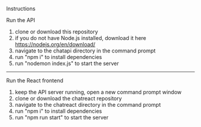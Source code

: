 Instructions

Run the API

1. clone or download this repository 
2. if you do not have Node.js installed, download it here https://nodejs.org/en/download/
3. navigate to the chatapi directory in the command prompt
4. run "npm i" to install dependencies
5. run "nodemon index.js" to start the server

-------------------------------------------------------------------------

Run the React frontend

1. keep the API server running, open a new command prompt window 
2. clone or download the chatreact repository 
3. navigate to the chatreact directory in the command prompt
4. run "npm i" to install dependencies
5. run "npm run start" to start the server



